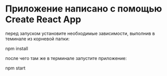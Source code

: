 # Приложение написано с помощью Create React App

перед запуском установите необходимые зависимости,
выполнив в теминале из корневой папки: 

npm install

после чего там же в терминале запустите приложение: 

npm start